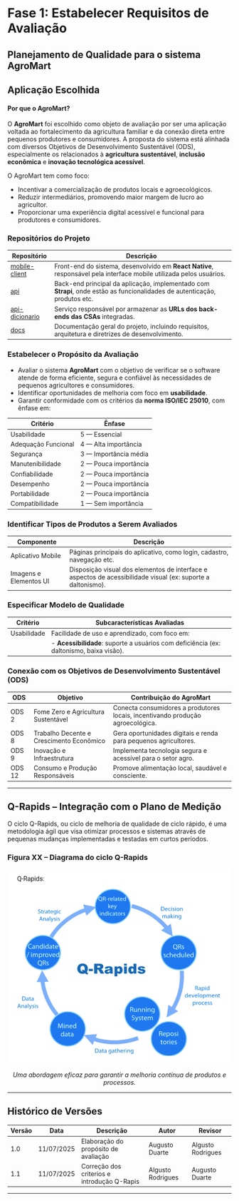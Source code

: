 # Fase 1: Estabelecer Requisitos de Avaliação

## Planejamento de Qualidade para o sistema AgroMart



## Aplicação Escolhida

#### Por que o AgroMart?

O **AgroMart** foi escolhido como objeto de avaliação por ser uma aplicação voltada ao fortalecimento da agricultura familiar e da conexão direta entre pequenos produtores e consumidores. A proposta do sistema está alinhada com diversos Objetivos de Desenvolvimento Sustentável (ODS), especialmente os relacionados à **agricultura sustentável**, **inclusão econômica** e **inovação tecnológica acessível**.

O AgroMart tem como foco:

- Incentivar a comercialização de produtos locais e agroecológicos.
- Reduzir intermediários, promovendo maior margem de lucro ao agricultor.
- Proporcionar uma experiência digital acessível e funcional para produtores e consumidores.


### Repositórios do Projeto

| Repositório                                                  | Descrição                                                                                                                  |
|--------------------------------------------------------------|----------------------------------------------------------------------------------------------------------------------------|
| [mobile-client](https://github.com/AgroMart/mobile-client)   | Front-end do sistema, desenvolvido em **React Native**, responsável pela interface mobile utilizada pelos usuários.        |
| [api](https://github.com/AgroMart/api)                       | Back-end principal da aplicação, implementado com **Strapi**, onde estão as funcionalidades de autenticação, produtos etc. |
| [api-dicionario](https://github.com/AgroMart/api-dicionario) | Serviço responsável por armazenar as **URLs dos back-ends das CSAs** integradas.                                           |          
| [docs](https://github.com/AgroMart/docs)                     | Documentação geral do projeto, incluindo requisitos, arquitetura e diretrizes de desenvolvimento.                          |



### Estabelecer o Propósito da Avaliação

- Avaliar o sistema **AgroMart** com o objetivo de verificar se o software atende de forma eficiente, segura e confiável às necessidades de pequenos agricultores e consumidores.
- Identificar oportunidades de melhoria com foco em **usabilidade**.
- Garantir conformidade com os critérios da **norma ISO/IEC 25010**, com ênfase em:

| Critério               | Ênfase                |
|------------------------|-----------------------|
| Usabilidade            | 5 — Essencial         |
| Adequação Funcional    | 4 — Alta importância  |
| Segurança              | 3 — Importância média |
| Manutenibilidade       | 2 — Pouca importância |
| Confiabilidade         | 2 — Pouca importância |
| Desempenho             | 2 — Pouca importância |
| Portabilidade          | 2 — Pouca importância |
| Compatibilidade        | 1 — Sem importância   |




### Identificar Tipos de Produtos a Serem Avaliados

| Componente               | Descrição                                                                                                    |
|--------------------------|--------------------------------------------------------------------------------------------------------------|
| Aplicativo Mobile        | Páginas principais do aplicativo, como login, cadastro, navegação etc.                                       |
| Imagens e Elementos UI   | Disposição visual dos elementos de interface e aspectos de acessibilidade visual (ex: suporte a daltonismo). |

### Especificar Modelo de Qualidade

| Critério               | Subcaracterísticas Avaliadas                                                            |
|------------------------|-----------------------------------------------------------------------------------------|
| Usabilidade            | Facilidade de uso e aprendizado, com foco em:                                           |
|                        | - **Acessibilidade**: suporte a usuários com deficiência (ex: daltonismo, baixa visão). |

### Conexão com os Objetivos de Desenvolvimento Sustentável (ODS)

| ODS     | Objetivo                                      | Contribuição do AgroMart                                                                |
|---------|-----------------------------------------------|-----------------------------------------------------------------------------------------|
| ODS 2   | Fome Zero e Agricultura Sustentável           | Conecta consumidores a produtores locais, incentivando produção agroecológica.          |
| ODS 8   | Trabalho Decente e Crescimento Econômico      | Gera oportunidades digitais e renda para pequenos agricultores.                         |
| ODS 9   | Inovação e Infraestrutura                     | Implementa tecnologia segura e acessível para o setor agro.                             |
| ODS 12  | Consumo e Produção Responsáveis               | Promove alimentação local, saudável e consciente.                                       |

---

## Q-Rapids – Integração com o Plano de Medição

O ciclo Q-Rapids, ou ciclo de melhoria de qualidade de ciclo rápido, é uma metodologia ágil que visa otimizar processos e sistemas através de pequenas mudanças implementadas e testadas em curtos períodos.

### Figura XX – Diagrama do ciclo Q-Rapids

![Ciclo Q-Rapids](assets/img/q_rapids.png)
*<p align="center"><em>Uma abordagem eficaz para garantir a melhoria contínua de produtos e processos.</em></p>*

---

## Histórico de Versões

| Versão | Data       | Descrição                                   | Autor                     | Revisor                |
|--------|------------|---------------------------------------------|---------------------------|------------------------|
| 1.0    | 11/07/2025 | Elaboração do propósito de avaliação        | Augusto Duarte            | Algusto Rodrigues      |
| 1.1    | 11/07/2025 | Correção dos criterios e introdução Q-Rapis | Algusto Rodrigues         | Augusto Duarte         |

---